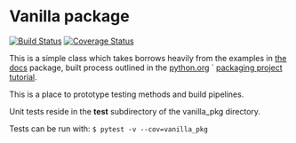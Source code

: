 # Vanilla package
[![Build Status](https://travis-ci.org/Feralo/vanilla_pkg.svg?branch=master)](https://travis-ci.org/Feralo/vanilla_pkg)
[![Coverage Status](https://coveralls.io/repos/github/Feralo/vanilla_pkg/badge.svg?branch=master)](https://coveralls.io/github/Feralo/vanilla_pkg?branch=master)


This is a simple class which takes borrows heavily from the examples in [the docs](https://docs.python.org/3/tutorial/classes.html)
  package, built process outlined in the [python.org](https://python.org) `
[packaging project tutorial](https://packaging.python.org/tutorials/packaging-projects/).

This is a place to prototype testing methods and build pipelines.

Unit tests reside in the **test** subdirectory of the vanilla_pkg directory. 

Tests can be run with:
     `$ pytest -v --cov=vanilla_pkg`
